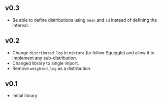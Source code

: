 ## v0.3

* Be able to define distributions using `mean` and `sd` instead of defining the interval.

## v0.2

* Change `distributed_log` to `mixture` (to follow Squiggle) and allow it to implement any sub-distribution.
* Changed library to single import.
* Remove `weighted_log` as a distribution.


## v0.1

* Initial library
